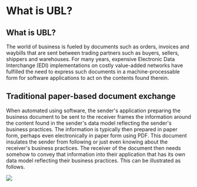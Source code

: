 # What is UBL?

## What is UBL?

The world of business is fueled by documents such as orders, invoices and waybills that are sent between trading partners such as buyers, sellers, shippers and warehouses. For many years, expensive Electronic Data Interchange (EDI) implementations on costly value-added networks have fulfilled the need to express such documents in a machine-processable form for software applications to act on the contents found therein. 

## Traditional paper-based document exchange 

When automated using software, the sender's application preparing the business document to be sent to the receiver frames the information around the content found in the sender's data model reflecting the sender's business practices. The information is typically then prepared in paper form, perhaps even electronically in paper form using PDF. This document insulates the sender from following or just even knowing about the receiver's business practices. The receiver of the document then needs somehow to convey that information into their application that has its own data model reflecting their business practices. This can be illustrated as follows.

<img src="https://github.com/pondersource/ubl/blob/main/docs/pics/ubl.png?raw=true"/>